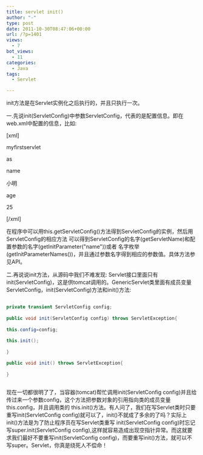 ```yaml
---
title: servlet init()
author: "-"
type: post
date: 2011-10-30T08:47:06+00:00
url: /?p=1401
views:
  - 7
bot_views:
  - 11
categories:
  - Java
tags:
  - Servlet

---
```

init方法是在Servlet实例化之后执行的，并且只执行一次。
  
一.先说init(ServletConfig)中参数ServletConfig，代表的是配置信息。即在web.xml中配置的信息，比如: 
  
[xml]
  
<servlet>
    
<servlet-name>myfirstservlet</servlet-name>
    
<servlet-class>as</servlet-class>
    
<init-param>
      
<param-name>name</param-name>
      
<param-value>小明</param-value>
    
</init-param>
    
<init-param>
      
<param-name>age</param-name>
      
<param-value>25</param-value>
    
</init-param>
  
</servlet>
  
[/xml]
     
在程序中可以用this.getServletConfig()方法得到ServletConfig的实例，然后用ServletConfig的相应方法 可以得到ServletConfig的名字(getServletName)和配置参数的名字(getInitParameter("name"))或者 名字枚举(getInitParameterNames())，并且通过参数名字得到相应的参数值。具体方法参见API。

二.再说说init方法，从源码中我们不难发现: Servlet接口里面只有init(ServletConfig)，这是供tomcat调用的。GenericServlet类里面有成员变量ServletConfig，init(ServletConfig)方法和init()方法: 
  
```java
  
private transient ServletConfig config;
  
public void init(ServletConfig config) throws ServletException{
   
this.config=config;
   
this.init();
   
}

public void init() throws ServletException{
  
}
  
```
  
现在一切都很明了了，当容器(tomcat)帮忙调用init(ServletConfig config)并且给传过来一个参数config，这个方法把参数对象的引用指向类的成员变量this.config，并且调用类的 this.init()方法。有人问了，我们在写Servlet类时只要重写init(ServletConfig config)就可以了，init()不就成了多余的了吗？实际上init()方法是为了防止程序员在写Servlet类重写 init(ServletConfig config)时忘记写super.init(ServletConfig config),这样就容易造成出现空指针异常。而这就要求我们最好不要重写init(ServletConfig config)，而要重写init()方法，就可以不写super。Servlet，你真是绕死人不偿命！